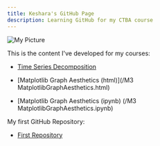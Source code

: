 ```yaml
---
title: Keshara's GitHub Page
description: Learning GitHub for my CTBA course
---
```


![My Picture](/pics/pareto.jpg)

This is the content I've developed for my courses:

- [Time Series Decomposition](/timeseries/index.md)

- [Matplotlib Graph Aesthetics (html)](/M3 MatplotlibGraphAesthetics.html)

- [Matplotlib Graph Aesthetics (ipynb) (/M3 MatplotlibGraphAesthetics.ipynb)

My first GitHub Repository:

- [First Repository](https://github.com/kcouther/sample1)

